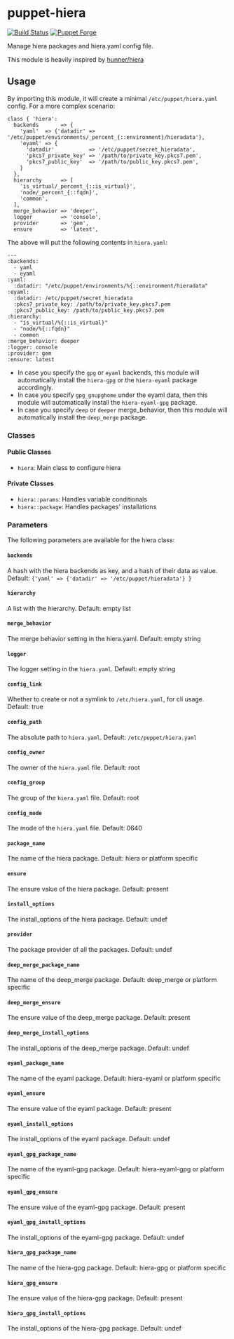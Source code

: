 puppet-hiera
=============

[![Build Status](https://travis-ci.org/tampakrap/puppet-hiera.png?branch=master)](https://travis-ci.org/tampakrap/puppet-hiera)
[![Puppet Forge](http://img.shields.io/puppetforge/v/tampakrap/hiera.svg)](https://forge.puppetlabs.com/tampakrap/hiera)

Manage hiera packages and hiera.yaml config file.

This module is heavily inspired by [hunner/hiera](https://github.com/hunner/puppet-hiera)

## Usage

By importing this module, it will create a minimal `/etc/puppet/hiera.yaml`
config. For a more complex scenario:

    class { 'hiera':
      backends       => {
        'yaml'  => {'datadir' => '/etc/puppet/environments/_percent_{::environment}/hieradata'},
        'eyaml' => {
          'datadir'           => '/etc/puppet/secret_hieradata',
          'pkcs7_private_key' => '/path/to/private_key.pkcs7.pem',
          'pkcs7_public_key'  => '/path/to/public_key.pkcs7.pem',
        }
      },
      hierarchy      => [
        'is_virtual/_percent_{::is_virtual}',
        'node/_percent_{::fqdn}',
        'common',
      ],
      merge_behavior => 'deeper',
      logger         => 'console',
      provider       => 'gem',
      ensure         => 'latest',

The above will put the following contents in `hiera.yaml`:

    ---
    :backends:
      - yaml
      - eyaml
    :yaml:
      :datadir: "/etc/puppet/environments/%{::environment/hieradata"
    :eyaml:
      :datadir: /etc/puppet/secret_hieradata
      :pkcs7_private_key: /path/to/private_key.pkcs7.pem
      :pkcs7_public_key: /path/to/public_key.pkcs7.pem
    :hierarchy:
      - "is_virtual/%{::is_virtual}"
      - "node/%{::fqdn}"
      - common
    :merge_behavior: deeper
    :logger: console
    :provider: gem
    :ensure: latest

* In case you specify the `gpg` or `eyaml` backends, this module will
  automatically install the `hiera-gpg` or the `hiera-eyaml` package
  accordingly.
* In case you specify `gpg_gnupghome` under the eyaml data, then this module
  will automatically install the `hiera-eyaml-gpg` package.
* In case you specify `deep` or `deeper` merge\_behavior, then this module will
  automatically install the `deep_merge` package.

### Classes

#### Public Classes
- `hiera`: Main class to configure hiera

#### Private Classes
- `hiera::params`: Handles variable conditionals
- `hiera::package`: Handles packages' installations

### Parameters

The following parameters are available for the hiera class:

#### `backends`
A hash with the hiera backends as key, and a hash of their data as value. Default: `{'yaml' => {'datadir' => '/etc/puppet/hieradata'} }`
#### `hierarchy`
A list with the hierarchy. Default: empty list
#### `merge_behavior`
The merge behavior setting in the hiera.yaml. Default: empty string
#### `logger`
The logger setting in the `hiera.yaml`. Default: empty string
#### `config_link`
Whether to create or not a symlink to `/etc/hiera.yaml`, for cli usage. Default: true
#### `config_path`
The absolute path to `hiera.yaml`. Default: `/etc/puppet/hiera.yaml`
#### `config_owner`
The owner of the `hiera.yaml` file. Default: root
#### `config_group`
The group of the `hiera.yaml` file. Default: root
#### `config_mode`
The mode of the `hiera.yaml` file. Default: 0640
#### `package_name`
The name of the hiera package. Default: hiera or platform specific
#### `ensure`
The ensure value of the hiera package. Default: present
#### `install_options`
The install\_options of the hiera package. Default: undef
#### `provider`
The package provider of all the packages. Default: undef
#### `deep_merge_package_name`
The name of the deep\_merge package. Default: deep\_merge or platform specific
#### `deep_merge_ensure`
The ensure value of the deep\_merge package. Default: present
#### `deep_merge_install_options`
The install\_options of the deep\_merge package. Default: undef
#### `eyaml_package_name`
The name of the eyaml package. Default: hiera-eyaml or platform specific
#### `eyaml_ensure`
The ensure value of the eyaml package. Default: present
#### `eyaml_install_options`
The install\_options of the eyaml package. Default: undef
#### `eyaml_gpg_package_name`
The name of the eyaml-gpg package. Default: hiera-eyaml-gpg or platform specific
#### `eyaml_gpg_ensure`
The ensure value of the eyaml-gpg package. Default: present
#### `eyaml_gpg_install_options`
The install\_options of the eyaml-gpg package. Default: undef
#### `hiera_gpg_package_name`
The name of the hiera-gpg package. Default: hiera-gpg or platform specific
#### `hiera_gpg_ensure`
The ensure value of the hiera-gpg package. Default: present
#### `hiera_gpg_install_options`
The install\_options of the hiera-gpg package. Default: undef
